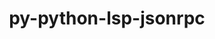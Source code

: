 ---
title: "py-python-lsp-jsonrpc"
layout: cache
categories: [package, develop-2025-02-16]
meta: {"compilers": ["gcc@=13.3.0"], "num_specs": 1, "num_specs_by_stack": {"developer-tools-aarch64-linux-gnu": 1, "root": 1}, "oss": ["rhel8"], "platforms": ["linux"], "stacks": ["developer-tools-aarch64-linux-gnu", "root"], "targets": ["aarch64"], "versions": ["1.1.2"]}
spec_details: [{"compiler": "gcc@=13.3.0", "hash": "stwunvoqufafsnu47a7i5ngchal2nr2x", "os": "rhel8", "platform": "linux", "size": "-", "stacks": ["developer-tools-aarch64-linux-gnu", "root"], "tarball": "https://binaries.spack.io/develop-2025-02-16/build_cache/linux-rhel8-aarch64/gcc-13.3.0/py-python-lsp-jsonrpc-1.1.2/linux-rhel8-aarch64-gcc-13.3.0-py-python-lsp-jsonrpc-1.1.2-stwunvoqufafsnu47a7i5ngchal2nr2x.spack", "target": "aarch64", "variants": ["build_system=python_pip"], "versions": ["1.1.2"]}]
---